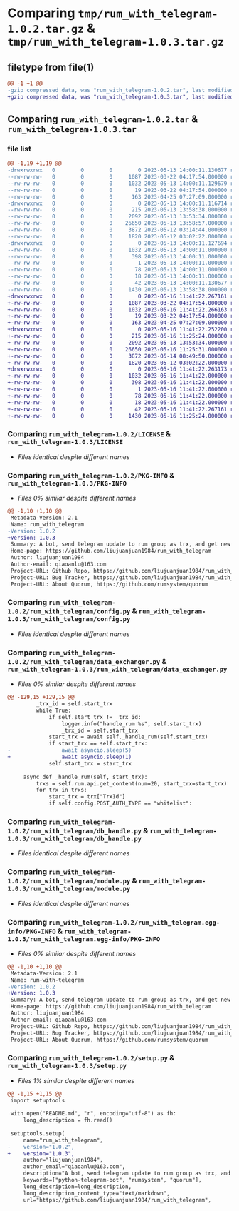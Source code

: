 # Comparing `tmp/rum_with_telegram-1.0.2.tar.gz` & `tmp/rum_with_telegram-1.0.3.tar.gz`

## filetype from file(1)

```diff
@@ -1 +1 @@
-gzip compressed data, was "rum_with_telegram-1.0.2.tar", last modified: Sat May 13 14:00:11 2023, max compression
+gzip compressed data, was "rum_with_telegram-1.0.3.tar", last modified: Tue May 16 11:41:22 2023, max compression
```

## Comparing `rum_with_telegram-1.0.2.tar` & `rum_with_telegram-1.0.3.tar`

### file list

```diff
@@ -1,19 +1,19 @@
-drwxrwxrwx   0        0        0        0 2023-05-13 14:00:11.130677 rum_with_telegram-1.0.2/
--rw-rw-rw-   0        0        0     1087 2023-03-22 04:17:54.000000 rum_with_telegram-1.0.2/LICENSE
--rw-rw-rw-   0        0        0     1032 2023-05-13 14:00:11.129679 rum_with_telegram-1.0.2/PKG-INFO
--rw-rw-rw-   0        0        0       19 2023-03-22 04:17:54.000000 rum_with_telegram-1.0.2/README.md
--rw-rw-rw-   0        0        0      163 2023-04-25 07:27:09.000000 rum_with_telegram-1.0.2/pyproject.toml
-drwxrwxrwx   0        0        0        0 2023-05-13 14:00:11.116714 rum_with_telegram-1.0.2/rum_with_telegram/
--rw-rw-rw-   0        0        0      215 2023-05-13 13:58:38.000000 rum_with_telegram-1.0.2/rum_with_telegram/__init__.py
--rw-rw-rw-   0        0        0     2092 2023-05-13 13:53:34.000000 rum_with_telegram-1.0.2/rum_with_telegram/config.py
--rw-rw-rw-   0        0        0    26650 2023-05-13 13:58:57.000000 rum_with_telegram-1.0.2/rum_with_telegram/data_exchanger.py
--rw-rw-rw-   0        0        0     3872 2023-05-12 03:14:44.000000 rum_with_telegram-1.0.2/rum_with_telegram/db_handle.py
--rw-rw-rw-   0        0        0     1820 2023-05-12 03:02:22.000000 rum_with_telegram-1.0.2/rum_with_telegram/module.py
-drwxrwxrwx   0        0        0        0 2023-05-13 14:00:11.127694 rum_with_telegram-1.0.2/rum_with_telegram.egg-info/
--rw-rw-rw-   0        0        0     1032 2023-05-13 14:00:11.000000 rum_with_telegram-1.0.2/rum_with_telegram.egg-info/PKG-INFO
--rw-rw-rw-   0        0        0      398 2023-05-13 14:00:11.000000 rum_with_telegram-1.0.2/rum_with_telegram.egg-info/SOURCES.txt
--rw-rw-rw-   0        0        0        1 2023-05-13 14:00:11.000000 rum_with_telegram-1.0.2/rum_with_telegram.egg-info/dependency_links.txt
--rw-rw-rw-   0        0        0       78 2023-05-13 14:00:11.000000 rum_with_telegram-1.0.2/rum_with_telegram.egg-info/requires.txt
--rw-rw-rw-   0        0        0       18 2023-05-13 14:00:11.000000 rum_with_telegram-1.0.2/rum_with_telegram.egg-info/top_level.txt
--rw-rw-rw-   0        0        0       42 2023-05-13 14:00:11.130677 rum_with_telegram-1.0.2/setup.cfg
--rw-rw-rw-   0        0        0     1430 2023-05-13 13:58:38.000000 rum_with_telegram-1.0.2/setup.py
+drwxrwxrwx   0        0        0        0 2023-05-16 11:41:22.267161 rum_with_telegram-1.0.3/
+-rw-rw-rw-   0        0        0     1087 2023-03-22 04:17:54.000000 rum_with_telegram-1.0.3/LICENSE
+-rw-rw-rw-   0        0        0     1032 2023-05-16 11:41:22.266163 rum_with_telegram-1.0.3/PKG-INFO
+-rw-rw-rw-   0        0        0       19 2023-03-22 04:17:54.000000 rum_with_telegram-1.0.3/README.md
+-rw-rw-rw-   0        0        0      163 2023-04-25 07:27:09.000000 rum_with_telegram-1.0.3/pyproject.toml
+drwxrwxrwx   0        0        0        0 2023-05-16 11:41:22.252200 rum_with_telegram-1.0.3/rum_with_telegram/
+-rw-rw-rw-   0        0        0      215 2023-05-16 11:25:24.000000 rum_with_telegram-1.0.3/rum_with_telegram/__init__.py
+-rw-rw-rw-   0        0        0     2092 2023-05-13 13:53:34.000000 rum_with_telegram-1.0.3/rum_with_telegram/config.py
+-rw-rw-rw-   0        0        0    26650 2023-05-16 11:25:31.000000 rum_with_telegram-1.0.3/rum_with_telegram/data_exchanger.py
+-rw-rw-rw-   0        0        0     3872 2023-05-14 08:49:50.000000 rum_with_telegram-1.0.3/rum_with_telegram/db_handle.py
+-rw-rw-rw-   0        0        0     1820 2023-05-12 03:02:22.000000 rum_with_telegram-1.0.3/rum_with_telegram/module.py
+drwxrwxrwx   0        0        0        0 2023-05-16 11:41:22.263173 rum_with_telegram-1.0.3/rum_with_telegram.egg-info/
+-rw-rw-rw-   0        0        0     1032 2023-05-16 11:41:22.000000 rum_with_telegram-1.0.3/rum_with_telegram.egg-info/PKG-INFO
+-rw-rw-rw-   0        0        0      398 2023-05-16 11:41:22.000000 rum_with_telegram-1.0.3/rum_with_telegram.egg-info/SOURCES.txt
+-rw-rw-rw-   0        0        0        1 2023-05-16 11:41:22.000000 rum_with_telegram-1.0.3/rum_with_telegram.egg-info/dependency_links.txt
+-rw-rw-rw-   0        0        0       78 2023-05-16 11:41:22.000000 rum_with_telegram-1.0.3/rum_with_telegram.egg-info/requires.txt
+-rw-rw-rw-   0        0        0       18 2023-05-16 11:41:22.000000 rum_with_telegram-1.0.3/rum_with_telegram.egg-info/top_level.txt
+-rw-rw-rw-   0        0        0       42 2023-05-16 11:41:22.267161 rum_with_telegram-1.0.3/setup.cfg
+-rw-rw-rw-   0        0        0     1430 2023-05-16 11:25:24.000000 rum_with_telegram-1.0.3/setup.py
```

### Comparing `rum_with_telegram-1.0.2/LICENSE` & `rum_with_telegram-1.0.3/LICENSE`

 * *Files identical despite different names*

### Comparing `rum_with_telegram-1.0.2/PKG-INFO` & `rum_with_telegram-1.0.3/PKG-INFO`

 * *Files 0% similar despite different names*

```diff
@@ -1,10 +1,10 @@
 Metadata-Version: 2.1
 Name: rum_with_telegram
-Version: 1.0.2
+Version: 1.0.3
 Summary: A bot, send telegram update to rum group as trx, and get new trx from rum group to channel.
 Home-page: https://github.com/liujuanjuan1984/rum_with_telegram
 Author: liujuanjuan1984
 Author-email: qiaoanlu@163.com
 Project-URL: Github Repo, https://github.com/liujuanjuan1984/rum_with_telegram
 Project-URL: Bug Tracker, https://github.com/liujuanjuan1984/rum_with_telegram/issues
 Project-URL: About Quorum, https://github.com/rumsystem/quorum
```

### Comparing `rum_with_telegram-1.0.2/rum_with_telegram/config.py` & `rum_with_telegram-1.0.3/rum_with_telegram/config.py`

 * *Files identical despite different names*

### Comparing `rum_with_telegram-1.0.2/rum_with_telegram/data_exchanger.py` & `rum_with_telegram-1.0.3/rum_with_telegram/data_exchanger.py`

 * *Files 0% similar despite different names*

```diff
@@ -129,15 +129,15 @@
         _trx_id = self.start_trx
         while True:
             if self.start_trx != _trx_id:
                 logger.info("handle_rum %s", self.start_trx)
                 _trx_id = self.start_trx
             start_trx = await self._handle_rum(self.start_trx)
             if start_trx == self.start_trx:
-                await asyncio.sleep(5)
+                await asyncio.sleep(1)
             self.start_trx = start_trx
 
     async def _handle_rum(self, start_trx):
         trxs = self.rum.api.get_content(num=20, start_trx=start_trx)
         for trx in trxs:
             start_trx = trx["TrxId"]
             if self.config.POST_AUTH_TYPE == "whitelist":
```

### Comparing `rum_with_telegram-1.0.2/rum_with_telegram/db_handle.py` & `rum_with_telegram-1.0.3/rum_with_telegram/db_handle.py`

 * *Files identical despite different names*

### Comparing `rum_with_telegram-1.0.2/rum_with_telegram/module.py` & `rum_with_telegram-1.0.3/rum_with_telegram/module.py`

 * *Files identical despite different names*

### Comparing `rum_with_telegram-1.0.2/rum_with_telegram.egg-info/PKG-INFO` & `rum_with_telegram-1.0.3/rum_with_telegram.egg-info/PKG-INFO`

 * *Files 0% similar despite different names*

```diff
@@ -1,10 +1,10 @@
 Metadata-Version: 2.1
 Name: rum-with-telegram
-Version: 1.0.2
+Version: 1.0.3
 Summary: A bot, send telegram update to rum group as trx, and get new trx from rum group to channel.
 Home-page: https://github.com/liujuanjuan1984/rum_with_telegram
 Author: liujuanjuan1984
 Author-email: qiaoanlu@163.com
 Project-URL: Github Repo, https://github.com/liujuanjuan1984/rum_with_telegram
 Project-URL: Bug Tracker, https://github.com/liujuanjuan1984/rum_with_telegram/issues
 Project-URL: About Quorum, https://github.com/rumsystem/quorum
```

### Comparing `rum_with_telegram-1.0.2/setup.py` & `rum_with_telegram-1.0.3/setup.py`

 * *Files 1% similar despite different names*

```diff
@@ -1,15 +1,15 @@
 import setuptools
 
 with open("README.md", "r", encoding="utf-8") as fh:
     long_description = fh.read()
 
 setuptools.setup(
     name="rum_with_telegram",
-    version="1.0.2",
+    version="1.0.3",
     author="liujuanjuan1984",
     author_email="qiaoanlu@163.com",
     description="A bot, send telegram update to rum group as trx, and get new trx from rum group to channel.",
     keywords=["python-telegram-bot", "rumsystem", "quorum"],
     long_description=long_description,
     long_description_content_type="text/markdown",
     url="https://github.com/liujuanjuan1984/rum_with_telegram",
```

